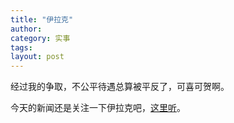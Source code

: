 ```yaml
---
title: "伊拉克"
author:
category: 实事
tags: 
layout: post
---
```

经过我的争取，不公平待遇总算被平反了，可喜可贺啊。

今天的新闻还是关注一下伊拉克吧，<a href="http://www.francaisblog.com.cn/node/481">这里听</a>。

